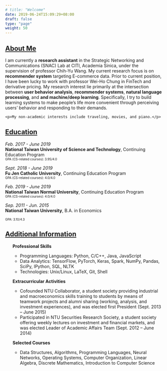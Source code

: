 ```yaml
---
# title: "Welcome"
date: 2019-06-24T15:09:29+08:00
draft: false
type: "page"
weight: 50
---
```


## <u>About Me</u>

<div>
    <p> I am currently a <b>research assistant</b> in the Strategic Networking and Communications (SNAC) Lab at CITI, Academia Sinica, under the supervision of professor Chih-Yu Wang. My current research focus is on <b>recommender system</b> targeting E-commerce data. Prior to current position, I have been lucky to work with professor Wei-Ho Chung in FinTech and derivative pricing. My research interest lie primarily at the intersection between <b>user behavior analysis</b>, <b>recommender systems</b>, <b>natural language processing</b>, and <b>and machine/deep learning</b>. Specifically, I try to build learning systems to make people’s life more convenient through perceiving users’ behavior and responding to their demands.</p>

    <p>My non-academic interests include traveling, movies, and piano.</p>
</div>

## <u>Education</u>
<div>
    <div>
        <p>
            <span style="font-style: italic; font-size: 14px;">Feb. 2017 - June 2019</span><br>
            <span style="font-weight: bold">National Taiwan University of Science and Technology</span>, Continuing Education Program<br>
            <span style="font-size: 10px">GPA (CS-related courses): 3.95/4.0</span>
        </p>
    </div>
    <div>
        <p>
            <span style="font-style: italic; font-size: 14px;">Sept. 2018 - June 2019</span><br>
            <span style="font-weight: bold">Fu Jen Catholic University</span>, Continuing Education Program<br>
            <span style="font-size: 10px">GPA (CS-related courses): 4.0/4.0</span>
        </p>
    </div>
    <div>
        <p>
            <span style="font-style: italic; font-size: 14px;">Feb. 2019 - June 2019</span><br>
            <span style="font-weight: bold">National Taiwan Normal University</span>, Continuing Education Program<br>
            <span style="font-size: 10px">GPA (CS-related courses): 4.0/4.0</span>
        </p>
    </div>
    <div>
        <p>
            <span style="font-style: italic; font-size: 14px;">Sep. 2011 - Jun. 2015</span><br>
            <span style="font-weight: bold">National Taiwan University</span>, B.A. in Economics</p>
            <span style="font-size: 10px">GPA: 3.10/4.3</span>
    </div>
</div>

## <u>Additional Information</u>
<div>
    <ul>
        <p style="font-weight:bold">Professional Skills</p>
        <ul>
            <li>Programming Languages: Python, C/C++, Java, JavaScript</li>
            <li>Data Analytics: TensorFlow, PyTorch, Keras, Spark, NumPy, Pandas, SciPy, IPython, SQL, NLTK</li>
            <li>Technologies: Unix/Linux, LaTeX, Git, Shell</li>
        </ul>
        <p style="font-weight: bold">Extracurricular Activities</p>
        <ul>
            <li>Cofounded NTU Collaborator, a student society providing industrial and macroeconomics skills training to students by means of teamwork projects and alumni sharing (working, analysis, and investment experiences), and was elected first President (Sept. 2013 – June 2015)</li>
            <li>Participated in NTU Securities Research Society, a student society offering weekly lectures on investment and financial markets, and was elected Leader of Academic Affairs Team (Sept. 2012 – June 2014)</li>
        </ul>
        <p style="font-weight: bold">Selected Courses</p>
        <ul>
            <li>Data Structures, Algorithms, Programming Languages, Neural Networks, Operating Systems, Computer Organization, Linear Algebra, Discrete Mathematics, Introduction to Computer Science</li>
        </ul>
    </ul>
</div>